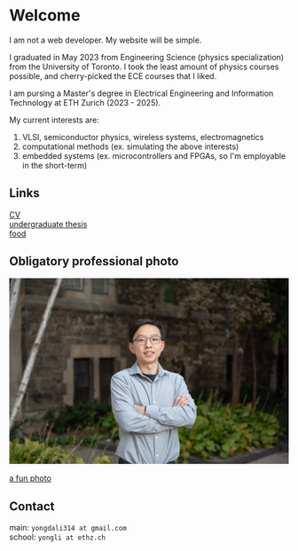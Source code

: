 # Welcome
I am not a web developer. My website will be simple. 

I graduated in May 2023 from Engineering Science (physics specialization) from the University of Toronto. I took the least amount of physics courses possible, and cherry-picked the ECE courses that I liked.

I am pursing a Master's degree in Electrical Engineering and Information Technology at ETH Zurich (2023 - 2025).

My current interests are:
1. VLSI, semiconductor physics, wireless systems, electromagnetics
2. computational methods (ex. simulating the above interests)
3. embedded systems (ex. microcontrollers and FPGAs, so I'm employable in the short-term)

## Links
[CV](files/cv_liyongda.pdf) \
[undergraduate thesis](files/liyongda_final_thesis_report.pdf) \
[food](https://photos.app.goo.gl/CGwjosAJovxjep1J6)

## Obligatory professional photo

![a professional photo](images/liyongda.jpg)

[a fun photo](images/toronto.jpg)

## Contact
main: `yongdali314 at gmail.com` \
school: `yongli at ethz.ch`
